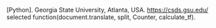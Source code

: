 [Python].
Georgia State University, Atlanta, USA.
https://csds.gsu.edu/
selected function(document.translate, split, Counter, calculate_tf).
